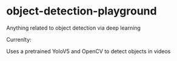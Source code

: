 # object-detection-playground
Anything related to object detection via deep learning

Currenlty:

Uses a pretrained YoloV5 and OpenCV to detect objects in videos
